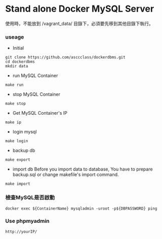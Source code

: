 # Stand alone Docker MySQL Server
使用時，不能放到 /vagrant_data/ 目錄下，必須要先移到其他目錄下執行。

### useage
* Initial
```
git clone https://github.com/asccclass/dockerdbms.git
cd dockerdbms
mkdir data
```

* run MySQL Container
```
make run
```

* stop MySQL Container
```
make stop
```

* Get MySQL Container's IP
```
make ip
```

* login mysql
```
make login
```

* backup db
```
make export
```

* import db
Before you import data to database, You have to prepare backup.sql or change makefile's import command.
```
make import
```

### 檢查MySQL是否啟動

```
docker exec ${ContainerName} mysqladmin -uroot -p${DBPASSWORD} ping
```

### Use phpmyadmin
```
http://yourIP/
```
